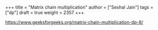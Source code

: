 +++
title = "Matrix chain multiplication"
author = ["Seshal Jain"]
tags = ["dp"]
draft = true
weight = 2357
+++

<https://www.geeksforgeeks.org/matrix-chain-multiplication-dp-8/>
